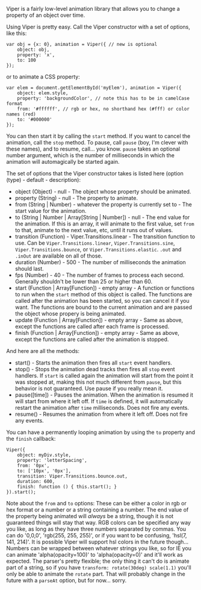 Viper is a fairly low-level animation library that allows you to change a property of an object over time.

Using Viper is pretty easy. Call the Viper constructor with a set of options, like this:

    var obj = {x: 0}, animation = Viper({ // new is optional
        object: obj,
        property: 'x',
        to: 100
    });

or to animate a CSS property:

    var elem = document.getElementById('myElem'), animation = Viper({
        object: elem.style,
        property: 'backgroundColor', // note this has to be in camelCase format
        from: '#ffffff', // rgb or hex, no shorthand hex (#fff) or color names (red)
        to: '#000000'
    });

You can then start it by calling the `start` method. If you want to cancel the animation, call the `stop` method. To pause, call `pause` (boy, I'm clever with these names), and to resume, call... you know.
`pause` takes an optional number argument, which is the number of milliseconds in which the animation will automagically be started again.

The set of options that the Viper constructor takes is listed here (option (type) - default - description):

- object (Object) - null - The object whose property should be animated.
- property (String) - null - The property to animate.
- from (String | Number) - whatever the property is currently set to - The start value for the animation.
- to (String | Number | Array[String | Number]) - null - The end value for the animation. If this is an array, it will animate to the first value, set `from` to that, animate to the next value, etc, until it runs out of values.
- transition (Function) - Viper.Transitions.linear - The transition function to use. Can be `Viper.Transitions.linear`, `Viper.Transitions.sine`, `Viper.Transitions.bounce`, or `Viper.Transitions.elastic`. `.out` and `.inOut` are available on all of those.
- duration (Number) - 500 - The number of milliseconds the animation should last.
- fps (Number) - 40 - The number of frames to process each second. Generally shouldn't be lower than 25 or higher than 60.
- start (Function | Array[Function]) - empty array - A function or functions to run when the `start` method of this object is called. The functions are called after the animation has been started, so you can cancel it if you want. The functions are bound to the current animation and are passed the object whose propery is being animated.
- update (Function | Array[Function]) - empty array - Same as above, except the functions are called after each frame is processed.
- finish (Function | Array[Function]) - empty array - Same as above, except the functions are called after the animation is stopped.

And here are all the methods:

- start() - Starts the animation then fires all `start` event handlers.
- stop() - Stops the animation dead tracks then fires all `stop` event handlers. If `start` is called again the animation will start from the point it was stopped at, making this not much different from `pause`, but this behavior is not guaranteed. Use pause if you really mean it.
- pause([time]) - Pauses the animation. When the animation is resumed it will start from where it left off. If `time` is defined, it will automatically restart the animation after `time` milliseconds. Does not fire any events.
- resume() - Resumes the animation from where it left off. Does not fire any events.

You can have a permanently looping animation by using the `to` property and the `finish` callback:

    Viper({
        object: myDiv.style,
        property: 'letterSpacing',
        from: '0px',
        to: ['10px', '0px'],
        transition: Viper.Transitions.bounce.out,
        duration: 600,
        finish: function () { this.start(); }
    }).start();

Note about the `from` and `to` options:
These can be either a color in rgb or hex format or a number or a string containing a number. The end value of the property being animated will *always* be a string, though it is not guaranteed things will stay that way.
RGB colors can be specified any way you like, as long as they have three numbers separated by commas. You can do '0,0,0', 'rgb(255, 255, 255)', or if you want to be confusing, 'hsl(7, 141, 214)'. It is possible Viper will support hsl colors in the future though...
Numbers can be wrapped between whatever strings you like, so for IE you can animate 'alpha(opacity=100)' to 'alpha(opacity=0)' and it'll work as expected. The parser's pretty flexible; the only thing it can't do is animate part of a string, so if you have `transform: rotate(30deg) scale(1.1)` you'll only be able to animate the `rotate` part. That will probably change in the future with a `parseAt` option, but for now... sorry.
